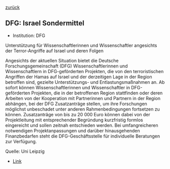 [zurück](/funding/)

## DFG: Israel Sondermittel


* Institution: DFG

Unterstützung für Wissenschaftlerinnen und Wissenschaftler angesichts der Terror-Angriffe auf Israel und deren Folgen

Angesichts der aktuellen Situation bietet die Deutsche Forschungsgemeinschaft (DFG) Wissenschaftlerinnen und Wissenschaftlern in DFG-geförderten Projekten, die von den terroristischen Angriffen der Hamas auf Israel und der derzeitigen Lage in der Region betroffen sind, gezielte Unterstützungs- und Entlastungsmaßnahmen an. Ab sofort können Wissenschaftlerinnen und Wissenschaftler in DFG-geförderten Projekten, die in der betroffenen Region stattfinden oder deren Arbeiten von der Kooperation mit Partnerinnen und Partnern in der Region abhängen, bei der DFG Zusatzanträge stellen, um ihre Forschungen möglichst unbeschadet unter anderen Rahmenbedingungen fortsetzen zu können. Zusatzanträge von bis zu 20 000 Euro können dabei von der Projektleitung mit entsprechender Begründung kurzfristig formlos eingereicht und sollen zeitnah entschieden werden. Bei umfangreicheren notwendigen Projektanpassungen und darüber hinausgehenden Finanzbedarfen steht die DFG-Geschäftsstelle für individuelle Beratungen zur Verfügung.

Quelle: Uni Leipzig

* [Link](https://www.dfg.de/foerderung/info_wissenschaft/info_wissenschaft_23_93/index.html)